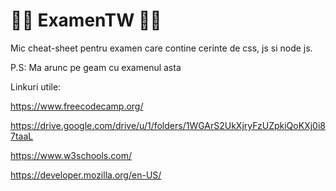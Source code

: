 # 👩‍💻 ExamenTW 👩‍💻
Mic cheat-sheet pentru examen care contine cerinte de css, js si node js.

P.S: Ma arunc pe geam cu examenul asta

Linkuri utile:

https://www.freecodecamp.org/

https://drive.google.com/drive/u/1/folders/1WGArS2UkXjryFzUZpkiQoKXj0i87taaL

https://www.w3schools.com/

https://developer.mozilla.org/en-US/
